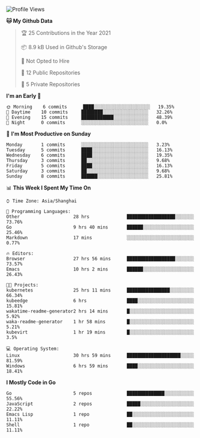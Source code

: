<!--START_SECTION:waka-->
![Profile Views](http://img.shields.io/badge/Profile%20Views-52-blue)

**🐱 My Github Data** 

> 🏆 25 Contributions in the Year 2021
 > 
> 📦 8.9 kB Used in Github's Storage 
 > 
> 🚫 Not Opted to Hire
 > 
> 📜 12 Public Repositories 
 > 
> 🔑 5 Private Repositories  
 > 
**I'm an Early 🐤** 

```text
🌞 Morning    6 commits      ████░░░░░░░░░░░░░░░░░░░░░   19.35% 
🌆 Daytime    10 commits     ████████░░░░░░░░░░░░░░░░░   32.26% 
🌃 Evening    15 commits     ████████████░░░░░░░░░░░░░   48.39% 
🌙 Night      0 commits      ░░░░░░░░░░░░░░░░░░░░░░░░░   0.0%

```
📅 **I'm Most Productive on Sunday** 

```text
Monday       1 commits      ░░░░░░░░░░░░░░░░░░░░░░░░░   3.23% 
Tuesday      5 commits      ████░░░░░░░░░░░░░░░░░░░░░   16.13% 
Wednesday    6 commits      ████░░░░░░░░░░░░░░░░░░░░░   19.35% 
Thursday     3 commits      ██░░░░░░░░░░░░░░░░░░░░░░░   9.68% 
Friday       5 commits      ████░░░░░░░░░░░░░░░░░░░░░   16.13% 
Saturday     3 commits      ██░░░░░░░░░░░░░░░░░░░░░░░   9.68% 
Sunday       8 commits      ██████░░░░░░░░░░░░░░░░░░░   25.81%

```


📊 **This Week I Spent My Time On** 

```text
⌚︎ Time Zone: Asia/Shanghai

💬 Programming Languages: 
Other                    28 hrs              ██████████████████░░░░░░░   73.76% 
Go                       9 hrs 40 mins       ██████░░░░░░░░░░░░░░░░░░░   25.46% 
Markdown                 17 mins             ░░░░░░░░░░░░░░░░░░░░░░░░░   0.77%

🔥 Editors: 
Browser                  27 hrs 56 mins      ██████████████████░░░░░░░   73.57% 
Emacs                    10 hrs 2 mins       ██████░░░░░░░░░░░░░░░░░░░   26.43%

🐱‍💻 Projects: 
kubernetes               25 hrs 11 mins      ████████████████░░░░░░░░░   66.34% 
kubeedge                 6 hrs               ████░░░░░░░░░░░░░░░░░░░░░   15.81% 
wakatime-readme-generator2 hrs 14 mins       █░░░░░░░░░░░░░░░░░░░░░░░░   5.92% 
waka-readme-generator    1 hr 58 mins        █░░░░░░░░░░░░░░░░░░░░░░░░   5.21% 
kubevirt                 1 hr 19 mins        █░░░░░░░░░░░░░░░░░░░░░░░░   3.5%

💻 Operating System: 
Linux                    30 hrs 59 mins      ████████████████████░░░░░   81.59% 
Windows                  6 hrs 59 mins       ████░░░░░░░░░░░░░░░░░░░░░   18.41%

```

**I Mostly Code in Go** 

```text
Go                       5 repos             ██████████████░░░░░░░░░░░   55.56% 
JavaScript               2 repos             █████░░░░░░░░░░░░░░░░░░░░   22.22% 
Emacs Lisp               1 repo              ██░░░░░░░░░░░░░░░░░░░░░░░   11.11% 
Shell                    1 repo              ██░░░░░░░░░░░░░░░░░░░░░░░   11.11%

```



<!--END_SECTION:waka-->
